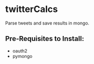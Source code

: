 twitterCalcs
============

Parse tweets and save results in mongo.

## Pre-Requisites to Install:

 * oauth2
 * pymongo
